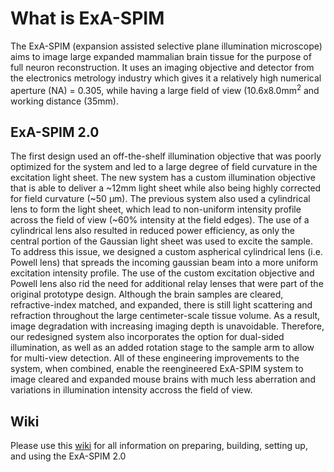 # What is ExA-SPIM
The ExA-SPIM (expansion assisted selective plane illumination microscope) aims to image large expanded mammalian brain tissue for the purpose of full neuron reconstruction. 
It uses an imaging objective and detector from the electronics metrology industry which gives it a relatively high numerical aperture (NA) = 0.305, while having a large field of view (10.6x8.0mm<sup>2</sup> and working distance (35mm).

## ExA-SPIM 2.0
The first design used an off-the-shelf illumination objective that was poorly optimized for the system and led to a large degree of field curvature in the excitation light sheet. The new system has a custom illumination objective that is able to deliver a ~12mm light sheet while also being highly corrected for field curvature (~50 µm). The previous system also used a cylindrical lens to form the light sheet, which lead to non-uniform intensity profile across the field of view (~60% intensity at the field edges). The use of a cylindrical lens also resulted in reduced power efficiency, as only the central portion of the Gaussian light sheet was used to excite the sample. To address this issue, we designed a custom aspherical cylindrical lens (i.e. Powell lens) that spreads the incoming gaussian beam into a more uniform excitation intensity profile. The use of the custom excitation objective and Powell lens also rid the need for additional relay lenses that were part of the original prototype design. Although the brain samples are cleared, refractive-index matched, and expanded, there is still light scattering and refraction throughout the large centimeter-scale tissue volume. As a result, image degradation with increasing imaging depth is unavoidable. Therefore, our redesigned system also incorporates the option for dual-sided illumination, as well as an added rotation stage to the sample arm to allow for multi-view detection. All of these engineering improvements to the system, when combined, enable the reengineered ExA-SPIM system to image cleared and expanded mouse brains with much less aberration and variations in illumination intensity accross the field of view.

## Wiki
Please use this [wiki](https://github.com/KaelinWulf/ExA-SPIM_2.0_Documentation/wiki) for all information on preparing, building, setting up, and using the ExA-SPIM 2.0
